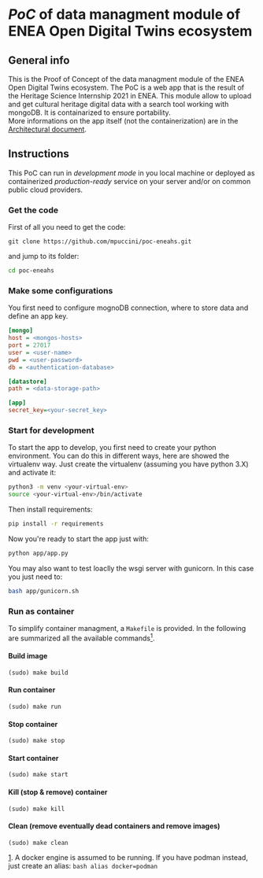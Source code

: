 # *PoC* of data managment module of ENEA Open Digital Twins ecosystem

## General info
This is the Proof of Concept of the data managment module of the ENEA Open Digital Twins ecosystem. The PoC is a web app that is the result of the Heritage Science Internship 2021 in ENEA. This module allow to upload and get cultural heritage digital data with a search tool working with mongoDB. It is containarized to ensure portability.  
More informations on the app itself (not the containerization) are in the [Architectural document](arch-doc.md).

## Instructions
This PoC can run in *development mode* in you local machine or deployed as containerized *production-ready* service on your server and/or on common public cloud providers.

### Get the code
First of all you need to get the code:
```
git clone https://github.com/mpuccini/poc-eneahs.git
```
and jump to its folder:
```bash
cd poc-eneahs
```

### Make some configurations
You first need to configure mognoDB connection, where to store data and define an app key.
```ini
[mongo]
host = <mongos-hosts> 
port = 27017
user = <user-name>
pwd = <user-password>
db = <authentication-database>

[datastore]
path = <data-storage-path>

[app]
secret_key=<your-secret_key>
```

### Start for development
To start the app to develop, you first need to create your python environment. You can do this in different ways, here are showed the virtualenv way. Just create the virtualenv (assuming you have python 3.X) and activate it:
```bash
python3 -m venv <your-virtual-env>
source <your-virtual-env>/bin/activate
```
Then install requirements:
```bash
pip install -r requirements
```
Now you're ready to start the app just with:
```bash
python app/app.py
```
You may also want to test loaclly the wsgi server with gunicorn. In this case you just need to:
```bash
bash app/gunicorn.sh
```

### Run as container
To simplify container managment, a `Makefile` is provided. In the following are summarized all the available commands[<sup id="footnote-id">1</sup>](#fn1).  

#### Build image
```
(sudo) make build
```
#### Run container
```
(sudo) make run
```
#### Stop container
```
(sudo) make stop
```
#### Start container
```
(sudo) make start
```
#### Kill (stop & remove) container
```
(sudo) make kill
```
#### Clean (remove eventually dead containers and remove images)
```
(sudo) make clean
```

<span id="fn1"></span> [1](#footnote-id). A docker engine is assumed to be running. If you have podman instead, just create an alias:
	```bash
	alias docker=podman
	```
